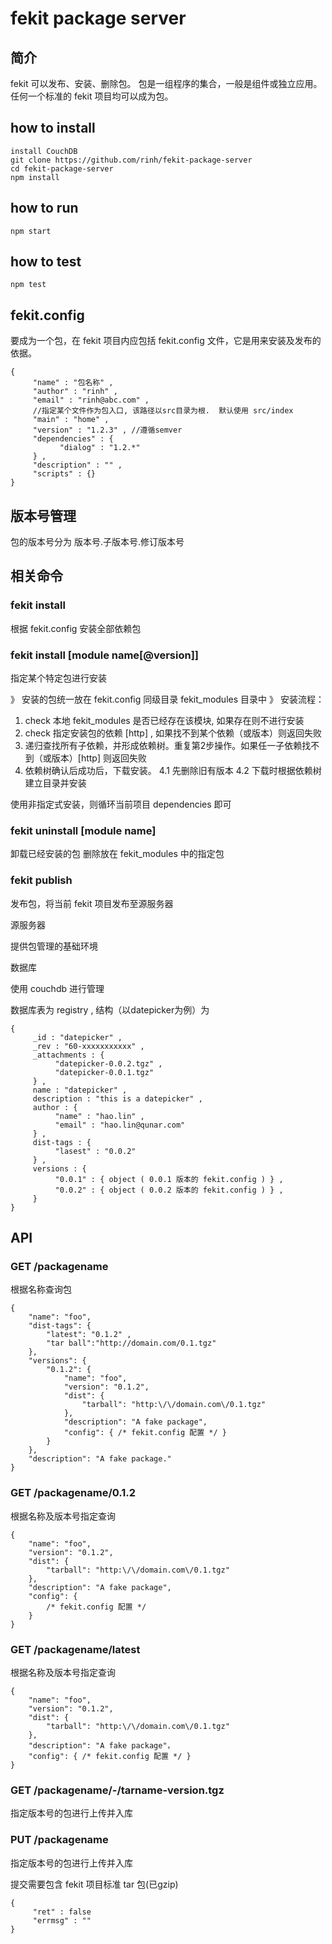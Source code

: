 fekit package server
====================

## 简介 ##

fekit 可以发布、安装、删除包。 
包是一组程序的集合，一般是组件或独立应用。任何一个标准的 fekit 项目均可以成为包。

## how to install  ##
    
    install CouchDB
    git clone https://github.com/rinh/fekit-package-server
    cd fekit-package-server
    npm install

## how to run

    npm start

## how to test ##

    npm test


## fekit.config

要成为一个包，在 fekit 项目内应包括 fekit.config 文件，它是用来安装及发布的依据。

    {
         "name" : "包名称" , 
         "author" : "rinh" , 
         "email" : "rinh@abc.com" , 
         //指定某个文件作为包入口, 该路径以src目录为根.  默认使用 src/index  
         "main" : "home" ,                   
         "version" : "1.2.3" , //遵循semver
         "dependencies" : {
               "dialog" : "1.2.*"    
         } , 
         "description" : "" , 
         "scripts" : {}
    }

## 版本号管理

包的版本号分为 版本号.子版本号.修订版本号

## 相关命令

### fekit install
根据 fekit.config 安装全部依赖包

### fekit install [module name[@version]]
指定某个特定包进行安装

》 安装的包统一放在 fekit.config 同级目录 fekit_modules 目录中
》 安装流程：

1. check 本地 fekit_modules 是否已经存在该模块, 如果存在则不进行安装
2. check 指定安装包的依赖 [http] , 如果找不到某个依赖（或版本）则返回失败
3. 递归查找所有子依赖，并形成依赖树。重复第2步操作。如果任一子依赖找不到（或版本）[http] 则返回失败
4. 依赖树确认后成功后，下载安装。 
  4.1 先删除旧有版本
  4.2 下载时根据依赖树建立目录并安装

使用非指定式安装，则循环当前项目 dependencies 即可
 

### fekit uninstall [module name]

卸载已经安装的包
删除放在 fekit_modules 中的指定包
 
### fekit publish 
发布包，将当前 fekit 项目发布至源服务器

源服务器

提供包管理的基础环境

数据库

使用 couchdb 进行管理

数据库表为 registry , 结构（以datepicker为例）为

    {
         _id : "datepicker" , 
         _rev : "60-xxxxxxxxxxx" , 
         _attachments : {                   
              "datepicker-0.0.2.tgz" ,
              "datepicker-0.0.1.tgz" 
         } ,
         name : "datepicker" , 
         description : "this is a datepicker" ,
         author : {
              "name" : "hao.lin" , 
              "email" : "hao.lin@qunar.com" 
         } , 
         dist-tags : {
              "lasest" : "0.0.2" 
         } ,
         versions : {
              "0.0.1" : { object ( 0.0.1 版本的 fekit.config ) } , 
              "0.0.2" : { object ( 0.0.2 版本的 fekit.config ) } , 
         }
    }



## API

### GET /packagename
根据名称查询包

    {
        "name": "foo",  
        "dist-tags": { 
            "latest": "0.1.2" , 
            "tar ball":"http://domain.com/0.1.tgz" 
        },  
        "versions": {    
            "0.1.2": {      
                "name": "foo",      
                "version": "0.1.2",      
                "dist": { 
                    "tarball": "http:\/\/domain.com\/0.1.tgz"
                },      
                "description": "A fake package",      
                "config": { /* fekit.config 配置 */ }    
            }  
        },  
        "description": "A fake package."
    }



### GET /packagename/0.1.2
根据名称及版本号指定查询


    {
        "name": "foo",   
        "version": "0.1.2",   
        "dist": { 
            "tarball": "http:\/\/domain.com\/0.1.tgz" 
        },   
        "description": "A fake package",   
        "config": { 
            /* fekit.config 配置 */ 
        }
    }



### GET /packagename/latest
根据名称及版本号指定查询

    {
        "name": "foo",   
        "version": "0.1.2",   
        "dist": { 
            "tarball": "http:\/\/domain.com\/0.1.tgz" 
        },   
        "description": "A fake package"，    
        "config": { /* fekit.config 配置 */ }
    }


### GET /packagename/-/tarname-version.tgz
指定版本号的包进行上传并入库

### PUT /packagename
指定版本号的包进行上传并入库

提交需要包含 fekit 项目标准 tar 包(已gzip)

    {
         "ret" : false
         "errmsg" : ""
    }


